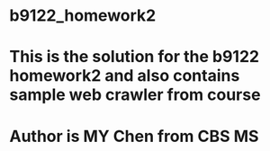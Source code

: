# b9122_homework2
# This is the solution for the b9122 homework2 and also contains sample web crawler from course
# Author is MY Chen from CBS MS
# 
